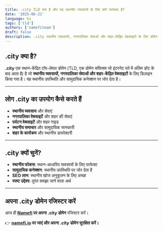 ```yaml
---
title: .city TLD क्या है और यह स्थानीय व्यवसायों के लिए क्यों परफेक्ट है?
date: '2025-06-21'
language: hi
tags: ['tld']
authors: ['namefiteam']
draft: false
description: .city स्थानीय व्यवसायों, नगरपालिका सेवाओं और शहर-केंद्रित वेबसाइटों के लिए डोमेन है। स्थानीय उपस्थिति स्थापित करने के लिए परफेक्ट।
---
```


## **.city क्या है?**

**.city** एक स्थान-केंद्रित टॉप-लेवल डोमेन (TLD, एक डोमेन सफिक्स जो इंटरनेट पते में अंतिम डॉट के बाद आता है) है जो **स्थानीय व्यवसायों, नगरपालिका सेवाओं और शहर-केंद्रित वेबसाइटों** के लिए डिज़ाइन किया गया है। यह स्थानीय उपस्थिति और सामुदायिक कनेक्शन पर जोर देता है।

---

## **लोग .city का उपयोग कैसे करते हैं**

* **स्थानीय व्यवसाय** और सेवाएं
* **नगरपालिका वेबसाइटें** और शहर की सेवाएं
* **पर्यटन वेबसाइटें** और शहर गाइड
* **स्थानीय समाचार** और सामुदायिक जानकारी
* **शहर के कार्यक्रम** और स्थानीय डायरेक्टरी

---

## **.city क्यों चुनें?**

* **स्थानीय फोकस**: स्थान-आधारित व्यवसायों के लिए परफेक्ट
* **सामुदायिक कनेक्शन**: स्थानीय उपस्थिति पर जोर देता है
* **SEO लाभ**: स्थानीय खोज अनुकूलन के लिए अच्छा
* **स्पष्ट उद्देश्य**: तुरंत समझा जाने वाला अर्थ

---

## **अपना .city डोमेन रजिस्टर करें**

आज ही **[Namefi](https://namefi.io) पर अपना .city डोमेन** रजिस्टर करें।

👉 **[namefi.io](https://namefi.io) पर जाएं और अपना .city डोमेन सुरक्षित करें।**